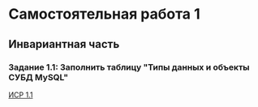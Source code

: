 # Самостоятельная работа 1
## Инвариантная часть
### Задание 1.1:  Заполнить таблицу "Типы данных и объекты СУБД MySQL"
[ИСР 1.1](https://github.com/Stepanova-Anna/based/blob/main/SR1/ИСР_1.1.pdf)
